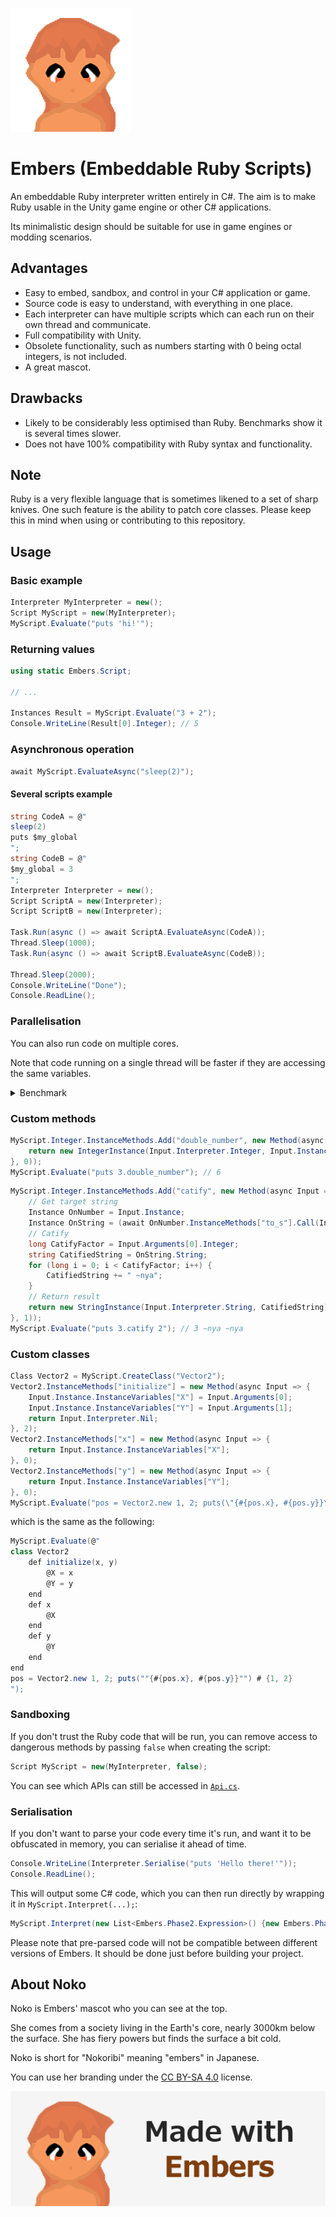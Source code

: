 ![Noko](Assets/Noko.png)

# Embers (Embeddable Ruby Scripts)

An embeddable Ruby interpreter written entirely in C#. The aim is to make Ruby usable in the Unity game engine or other C# applications.

Its minimalistic design should be suitable for use in game engines or modding scenarios.

## Advantages
- Easy to embed, sandbox, and control in your C# application or game.
- Source code is easy to understand, with everything in one place.
- Each interpreter can have multiple scripts which can each run on their own thread and communicate.
- Full compatibility with Unity.
- Obsolete functionality, such as numbers starting with 0 being octal integers, is not included.
- A great mascot.

## Drawbacks
- Likely to be considerably less optimised than Ruby. Benchmarks show it is several times slower.
- Does not have 100% compatibility with Ruby syntax and functionality.

## Note
Ruby is a very flexible language that is sometimes likened to a set of sharp knives. One such feature is the ability to patch core classes. Please keep this in mind when using or contributing to this repository.

## Usage
### Basic example
```csharp
Interpreter MyInterpreter = new();
Script MyScript = new(MyInterpreter);
MyScript.Evaluate("puts 'hi!'");
```
### Returning values
```csharp
using static Embers.Script;

// ...

Instances Result = MyScript.Evaluate("3 + 2");
Console.WriteLine(Result[0].Integer); // 5
```
### Asynchronous operation
```csharp
await MyScript.EvaluateAsync("sleep(2)");
```
#### Several scripts example
```csharp
string CodeA = @"
sleep(2)
puts $my_global
";
string CodeB = @"
$my_global = 3
";
Interpreter Interpreter = new();
Script ScriptA = new(Interpreter);
Script ScriptB = new(Interpreter);

Task.Run(async () => await ScriptA.EvaluateAsync(CodeA));
Thread.Sleep(1000);
Task.Run(async () => await ScriptB.EvaluateAsync(CodeB));

Thread.Sleep(2000);
Console.WriteLine("Done");
Console.ReadLine();
```
### Parallelisation
You can also run code on multiple cores.

Note that code running on a single thread will be faster if they are accessing the same variables.

<details><summary>Benchmark</summary>

```csharp
const string BenchmarkCode = @"
$i = 0
while $i < 550000
    # Random equations
    r1 = rand 20
    r2 = rand 20
    r1 - (r2 % r1 + r1) * r2 - (r1 ** r2)
    r2 *= r1 - r2
    r1 = r2 + r2 + 2 * (r1 - r2)
    
    # Increment counter
    $i += 1
end
";
{
    Console.WriteLine("Single thread benchmark:");

    Interpreter SingleThreadInterpreter = new();
    Script SingleThreadScript = new(SingleThreadInterpreter);

    Benchmark(() => SingleThreadScript.Evaluate(BenchmarkCode));
}

{
    Console.WriteLine("Multi-threading benchmark:");

    Interpreter MultiThreadInterpreter = new();
    Script MultiThreadScriptA = new(MultiThreadInterpreter);
    Script MultiThreadScriptB = new(MultiThreadInterpreter);
    Script MultiThreadScriptC = new(MultiThreadInterpreter);
    Script MultiThreadScriptD = new(MultiThreadInterpreter);

    Task.WaitAll(
        Task.Run(() => Benchmark(() => MultiThreadScriptA.Evaluate(BenchmarkCode))),
        Task.Run(() => Benchmark(() => MultiThreadScriptB.Evaluate(BenchmarkCode))),
        Task.Run(() => Benchmark(() => MultiThreadScriptC.Evaluate(BenchmarkCode))),
        Task.Run(() => Benchmark(() => MultiThreadScriptD.Evaluate(BenchmarkCode)))
    );
}

{
    Console.WriteLine("Parallel benchmark:");

    Interpreter ParallelInterpreter = new();
    Script ParallelScriptA = new(ParallelInterpreter);
    Script ParallelScriptB = new(ParallelInterpreter);
    Script ParallelScriptC = new(ParallelInterpreter);
    Script ParallelScriptD = new(ParallelInterpreter);

    Parallel.Invoke(
        () => Benchmark(() => ParallelScriptA.Evaluate(BenchmarkCode)),
        () => Benchmark(() => ParallelScriptB.Evaluate(BenchmarkCode)),
        () => Benchmark(() => ParallelScriptC.Evaluate(BenchmarkCode)),
        () => Benchmark(() => ParallelScriptD.Evaluate(BenchmarkCode))
    );
}
```
```
Single thread benchmark:
Took 16.356 seconds
Multi-threading benchmark:
Took 10.334 seconds
Took 10.335 seconds
Took 10.335 seconds
Took 10.335 seconds
Parallel benchmark:
Took 10.398 seconds
Took 10.398 seconds
Took 10.398 seconds
Took 10.398 seconds
```
</details>

### Custom methods
```csharp
MyScript.Integer.InstanceMethods.Add("double_number", new Method(async Input => {
    return new IntegerInstance(Input.Interpreter.Integer, Input.Instance.Integer * 2);
}, 0));
MyScript.Evaluate("puts 3.double_number"); // 6
```
```csharp
MyScript.Integer.InstanceMethods.Add("catify", new Method(async Input => {
    // Get target string
    Instance OnNumber = Input.Instance;
    Instance OnString = (await OnNumber.InstanceMethods["to_s"].Call(Input.Interpreter, OnNumber))[0];
    // Catify
    long CatifyFactor = Input.Arguments[0].Integer;
    string CatifiedString = OnString.String;
    for (long i = 0; i < CatifyFactor; i++) {
        CatifiedString += " ~nya";
    }
    // Return result
    return new StringInstance(Input.Interpreter.String, CatifiedString);
}, 1));
MyScript.Evaluate("puts 3.catify 2"); // 3 ~nya ~nya
```
### Custom classes
```csharp
Class Vector2 = MyScript.CreateClass("Vector2");
Vector2.InstanceMethods["initialize"] = new Method(async Input => {
    Input.Instance.InstanceVariables["X"] = Input.Arguments[0];
    Input.Instance.InstanceVariables["Y"] = Input.Arguments[1];
    return Input.Interpreter.Nil;
}, 2);
Vector2.InstanceMethods["x"] = new Method(async Input => {
    return Input.Instance.InstanceVariables["X"];
}, 0);
Vector2.InstanceMethods["y"] = new Method(async Input => {
    return Input.Instance.InstanceVariables["Y"];
}, 0);
MyScript.Evaluate("pos = Vector2.new 1, 2; puts(\"{#{pos.x}, #{pos.y}}\")"); // {1, 2}
```
which is the same as the following:
```csharp
MyScript.Evaluate(@"
class Vector2
    def initialize(x, y)
        @X = x
        @Y = y
    end
    def x
        @X
    end
    def y
        @Y
    end
end
pos = Vector2.new 1, 2; puts(""{#{pos.x}, #{pos.y}}"") # {1, 2}
");
```
### Sandboxing
If you don't trust the Ruby code that will be run, you can remove access to dangerous methods by passing `false` when creating the script:
```csharp
Script MyScript = new(MyInterpreter, false);
```
You can see which APIs can still be accessed in [`Api.cs`](Source/Embers/Api.cs).

### Serialisation
If you don't want to parse your code every time it's run, and want it to be obfuscated in memory, you can serialise it ahead of time.
```csharp
Console.WriteLine(Interpreter.Serialise("puts 'Hello there!'"));
Console.ReadLine();
```
This will output some C# code, which you can then run directly by wrapping it in `MyScript.Interpret(...);`:
```csharp
MyScript.Interpret(new List<Embers.Phase2.Expression>() {new Embers.Phase2.MethodCallExpression(new Embers.Phase2.ObjectTokenExpression(new Embers.Phase2.Phase2Token(new DebugLocation(1, 0), Embers.Phase2.Phase2TokenType.LocalVariableOrMethod, "puts", new Embers.Phase1.Phase1Token(new DebugLocation(1, 0), Embers.Phase1.Phase1TokenType.Identifier, "puts", false, false))), new List<Embers.Phase2.Expression>() {new Embers.Phase2.ObjectTokenExpression(new Embers.Phase2.Phase2Token(new DebugLocation(1, 5), Embers.Phase2.Phase2TokenType.String, "Hello there!", new Embers.Phase1.Phase1Token(new DebugLocation(1, 5), Embers.Phase1.Phase1TokenType.String, "Hello there!", true, false)))}, null)});
```
Please note that pre-parsed code will not be compatible between different versions of Embers. It should be done just before building your project.

## About Noko
Noko is Embers' mascot who you can see at the top.

She comes from a society living in the Earth's core, nearly 3000km below the surface. She has fiery powers but finds the surface a bit cold.

Noko is short for "Nokoribi" meaning "embers" in Japanese.

You can use her branding under the [CC BY-SA 4.0](https://creativecommons.org/licenses/by-sa/4.0) license.

![Made with Embers](Assets/Made%20with%20Embers.png)